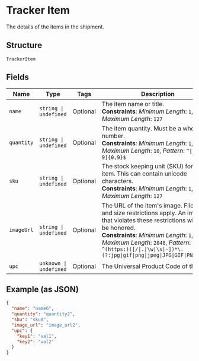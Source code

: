 
# Tracker Item

The details of the items in the shipment.

## Structure

`TrackerItem`

## Fields

| Name | Type | Tags | Description |
|  --- | --- | --- | --- |
| `name` | `string \| undefined` | Optional | The item name or title.<br>**Constraints**: *Minimum Length*: `1`, *Maximum Length*: `127` |
| `quantity` | `string \| undefined` | Optional | The item quantity. Must be a whole number.<br>**Constraints**: *Minimum Length*: `1`, *Maximum Length*: `10`, *Pattern*: `^[1-9][0-9]{0,9}$` |
| `sku` | `string \| undefined` | Optional | The stock keeping unit (SKU) for the item. This can contain unicode characters.<br>**Constraints**: *Minimum Length*: `1`, *Maximum Length*: `127` |
| `imageUrl` | `string \| undefined` | Optional | The URL of the item's image. File type and size restrictions apply. An image that violates these restrictions will not be honored.<br>**Constraints**: *Minimum Length*: `1`, *Maximum Length*: `2048`, *Pattern*: `^(https:)([/\|.\|\w\|\s\|-])*\.(?:jpg\|gif\|png\|jpeg\|JPG\|GIF\|PNG\|JPEG)` |
| `upc` | `unknown \| undefined` | Optional | The Universal Product Code of the item. |

## Example (as JSON)

```json
{
  "name": "name6",
  "quantity": "quantity2",
  "sku": "sku8",
  "image_url": "image_url2",
  "upc": {
    "key1": "val1",
    "key2": "val2"
  }
}
```

